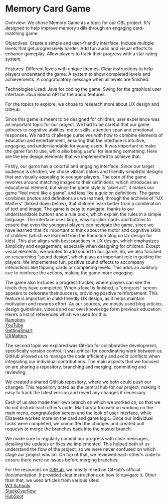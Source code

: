 # Memory Card Game
Overview:
We chose Memory Game as a topic for our CBL project. It's designed to help improve memory skills through an engaging card-matching game. 

Objectives:
  Create a simple and user-friendly interface.
  Include multiple levels that get progressively harder.
  Add fun audio and visual effects to enhance gameplay.
  Allow players to track their progress with a star rating system.

Features:
  Different levels with unique themes.
  Clear instructions to help players understand the game.
  A system to show completed levels and achievements.
  A congratulatory message when all levels are finished.

Technologies Used:
  Java for coding the game.
  Swing for the graphical user interface.
  Java Sound API for the audio features.
  




For the topics to explore, we chose to research more about UX design and GitHub.

Since this game is meant to be designed for children, user experience was an important topic for our project. We had to be careful that our game adheres to cognitive abilities, motor skills, attention span and emotional responses. We had to challenge ourselves with how to combine elements of education and entertainment, ensuring that the interface is intuitive, engaging, and understandable for young users. It was important to make the game fun to use, while also being useful for learning something. Here are the key design elements that we implemented to achieve that. 

Firstly, our game has a colorful and engaging interface. Since our target audience is children, we chose vibrant colors and friendly simplistic designs that are visually appealing to younger players. The core of the game revolves around matching images to their definitions, which introduces an educational element, but since the game style is “pixel art”, it makes our game “feel more like a game”, and less like a quiz on definitions. The game combines photos and definitions as we learned, through the archives of “UX Matters” (linked down below), that children learn better from a combination of text and image.
 The game is easy to navigate, thanks to our understandable buttons and a rule book, which explain the rules in a simple language. The interface uses large, easy-to-click cards and buttons to ensure that even the youngest players can navigate the game, since we have learned that it’s important to think about the motor and cognitive skills of children (which we learned from the Ramotion blog on Ux design for kids).  This also aligns with best practices in UX design, which emphasizes simplicity and engagement, especially when designing for children.
Except visual elements, we wanted to add sound to our game. So, we also focused on researching  “sound design”, which  plays an important role in guiding the players. We implemented fun, positive sound effects to accompany interactions like flipping cards or completing levels. This adds an auditory cue to reinforce the actions, making the game more  engaging.

The game also includes a progress tracker, where players can see the levels they have completed. When a level is finished, a "congrats" screen appears to celebrate their success, providing positive reinforcement. This feature is important in child-friendly UX design, as it helps maintain motivation and rewards effort.
As our sources, we mostly used blog articles, design guidelines, videos and our own knowledge form previous education. Here’s a list of references which we used for this:\
[Ramotion](https://www.ramotion.com/blog/ux-design-for-kids/#section-child-centric-ux-design)\
[YouTube](https://youtu.be/zXXkJvIkPWc?si=76XcNCj3FyBxGdmY)\
[GettingSmart](https://www.gettingsmart.com/2019/04/07/how-user-design-can-impact-engagement-and-learning-for-k-12-students/)\
[UXMatters](https://www.uxmatters.com/mt/archives/2012/07/ux-for-learning-design-guidelines-for-the-learner-experience.php)




The second topic we explored was GitHub for collaborative development, specifically version control. It was critical for coordinating work between us. GitHub allowed us to manage the code efficiently and avoid conflicts when integrating our individual contributions. The main aspects that we focused on are sharing a repository, branching and merging, committing and reviewing.

We created a shared GitHub repository, where we both could push our changes. This repository acted as the central hub for our project, making it easy to track the latest version and revert any changes if necessary.

Each of us also made their own branch on which we worked on, so that we do not disturb each other’s code.  Marharyta focused on working on the main menu, congratulation screen and the look of user interface, while Elizaveta worked more on the card and game logic. Once our individual tasks were completed, we committed the changes and created pull requests to merge the branches back into the master branch.

We made sure to regularly commit our progress with clear messages, detailing the updates or fixes we implemented. This helped both of us understand the flow of the project, so we were never confused on which stage our project was on. On top of that, we reviewed each other's code to ensure there were no issues before merging branches.

For the resources on [GitHub](https://docs.github.com/en), we mostly relied on GitHub’s official documentation. It provided clear instructions on how to navigate it. 
Other than that, we used articles from various sites:\
[W3 Schools](https://www.w3schools.com/git/)\
[StackOverflow](https://stackoverflow.com/)\
[HubSpot](https://product.hubspot.com/blog/git-and-github-tutorial-for-beginners)





